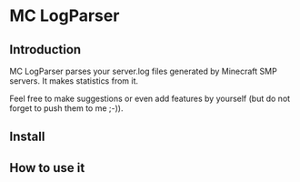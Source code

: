 MC LogParser
=============================

## Introduction
MC LogParser parses your server.log files generated by Minecraft SMP servers.
It makes statistics from it.

Feel free to make suggestions or even add features by yourself (but do not forget to push them to me ;-)).

## Install

## How to use it